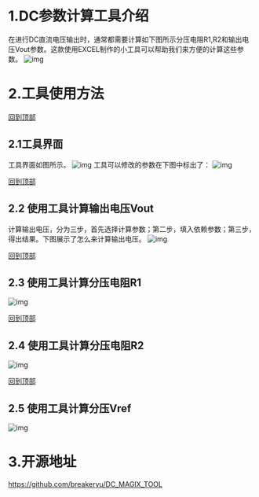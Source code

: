 # 1.DC参数计算工具介绍

在进行DC直流电压输出时，通常都需要计算如下图所示分压电阻R1,R2和输出电压Vout参数。这款使用EXCEL制作的小工具可以帮助我们来方便的计算这些参数。
![img](https://img2020.cnblogs.com/blog/1423856/202201/1423856-20220108161807324-2087648626.png)

# 2.工具使用方法

[回到顶部](https://www.cnblogs.com/breakr-yu/p/15778816.html#_labelTop)

## 2.1工具界面

工具界面如图所示。
![img](https://img2020.cnblogs.com/blog/1423856/202201/1423856-20220108165527507-1803130025.png)
工具可以修改的参数在下图中标出了：
![img](https://img2020.cnblogs.com/blog/1423856/202201/1423856-20220108165750124-1449971284.png)

[回到顶部](https://www.cnblogs.com/breakr-yu/p/15778816.html#_labelTop)

## 2.2 使用工具计算输出电压Vout

计算输出电压，分为三步，首先选择计算参数；第二步，填入依赖参数；第三步，得出结果。下图展示了怎么来计算输出电压。
![img](https://img2020.cnblogs.com/blog/1423856/202201/1423856-20220108170112662-705434306.png)

[回到顶部](https://www.cnblogs.com/breakr-yu/p/15778816.html#_labelTop)

## 2.3 使用工具计算分压电阻R1

![img](https://img2020.cnblogs.com/blog/1423856/202201/1423856-20220109094922872-87472188.png)

[回到顶部](https://www.cnblogs.com/breakr-yu/p/15778816.html#_labelTop)

## 2.4 使用工具计算分压电阻R2

![img](https://img2020.cnblogs.com/blog/1423856/202201/1423856-20220109094951382-652950756.png)

[回到顶部](https://www.cnblogs.com/breakr-yu/p/15778816.html#_labelTop)

## 2.5 使用工具计算分压Vref

![img](https://img2020.cnblogs.com/blog/1423856/202201/1423856-20220109095014772-175489301.png)

# 3.开源地址

https://github.com/breakeryu/DC_MAGIX_TOOL
